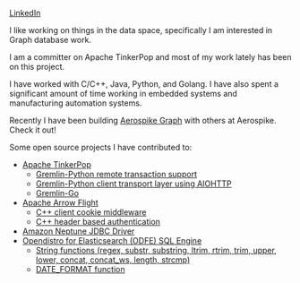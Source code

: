 [LinkedIn](https://www.linkedin.com/in/lyndonbauto/)

I like working on things in the data space, specifically I am interested in Graph database work.

I am a committer on Apache TinkerPop and most of my work lately has been on this project.

I have worked with C/C++, Java, Python, and Golang. I have also spent a significant amount of time working in embedded systems and manufacturing automation systems.

Recently I have been building [Aerospike Graph](https://docs.aerospike.com/graph/overview) with others at Aerospike. Check it out!

Some open source projects I have contributed to:
- [Apache TinkerPop](https://github.com/apache/tinkerpop)
  - [Gremlin-Python remote transaction support](https://github.com/apache/tinkerpop/pull/1515)
  - [Gremlin-Python client transport layer using AIOHTTP](https://github.com/apache/tinkerpop/pull/1416)
  - [Gremlin-Go](https://github.com/apache/tinkerpop/tree/master/gremlin-go)
- [Apache Arrow Flight](https://github.com/apache/arrow)
  - [C++ client cookie middleware](https://github.com/apache/arrow/pull/8725)
  - [C++ header based authentication](https://github.com/apache/arrow/pull/8724)
- [Amazon Neptune JDBC Driver](https://github.com/aws/amazon-neptune-jdbc-driver)
- [Opendistro for Elasticsearch (ODFE) SQL Engine](https://github.com/opensearch-project/sql)
  - [String functions (regex, substr, substring, ltrim, rtrim, trim, upper, lower, concat, concat_ws, length, strcmp)](https://github.com/opendistro-for-elasticsearch/sql/pull/750/files)
  - [DATE_FORMAT function](https://github.com/opendistro-for-elasticsearch/sql/pull/764)
